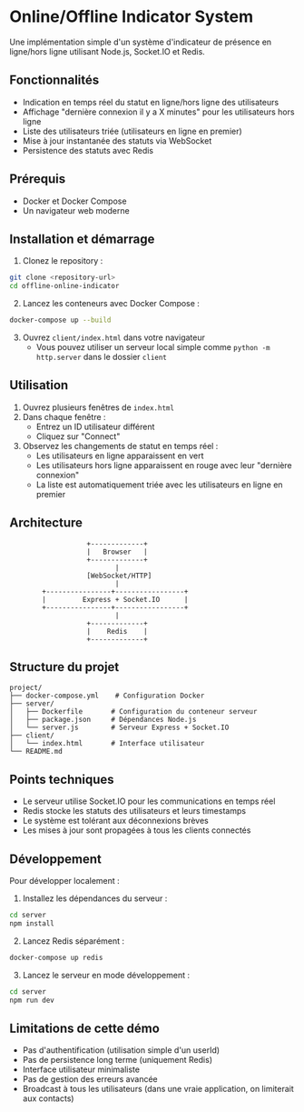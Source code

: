 # Online/Offline Indicator System

Une implémentation simple d'un système d'indicateur de présence en ligne/hors ligne utilisant Node.js, Socket.IO et Redis.

## Fonctionnalités

- Indication en temps réel du statut en ligne/hors ligne des utilisateurs
- Affichage "dernière connexion il y a X minutes" pour les utilisateurs hors ligne
- Liste des utilisateurs triée (utilisateurs en ligne en premier)
- Mise à jour instantanée des statuts via WebSocket
- Persistence des statuts avec Redis

## Prérequis

- Docker et Docker Compose
- Un navigateur web moderne

## Installation et démarrage

1. Clonez le repository :
```bash
git clone <repository-url>
cd offline-online-indicator
```

2. Lancez les conteneurs avec Docker Compose :
```bash
docker-compose up --build
```

3. Ouvrez `client/index.html` dans votre navigateur
   - Vous pouvez utiliser un serveur local simple comme `python -m http.server` dans le dossier `client`

## Utilisation

1. Ouvrez plusieurs fenêtres de `index.html`
2. Dans chaque fenêtre :
   - Entrez un ID utilisateur différent
   - Cliquez sur "Connect"
3. Observez les changements de statut en temps réel :
   - Les utilisateurs en ligne apparaissent en vert
   - Les utilisateurs hors ligne apparaissent en rouge avec leur "dernière connexion"
   - La liste est automatiquement triée avec les utilisateurs en ligne en premier

## Architecture

```
                   +-------------+
                   |   Browser   |
                   +-------------+
                          |
                   [WebSocket/HTTP]
                          |
        +----------------+-----------------+
        |         Express + Socket.IO      |
        +----------------+-----------------+
                          |
                   +-------------+
                   |    Redis    |
                   +-------------+
```

## Structure du projet

```
project/
├── docker-compose.yml    # Configuration Docker
├── server/
│   ├── Dockerfile       # Configuration du conteneur serveur
│   ├── package.json     # Dépendances Node.js
│   └── server.js        # Serveur Express + Socket.IO
├── client/
│   └── index.html       # Interface utilisateur
└── README.md
```

## Points techniques

- Le serveur utilise Socket.IO pour les communications en temps réel
- Redis stocke les statuts des utilisateurs et leurs timestamps
- Le système est tolérant aux déconnexions brèves
- Les mises à jour sont propagées à tous les clients connectés

## Développement

Pour développer localement :

1. Installez les dépendances du serveur :
```bash
cd server
npm install
```

2. Lancez Redis séparément :
```bash
docker-compose up redis
```

3. Lancez le serveur en mode développement :
```bash
cd server
npm run dev
```

## Limitations de cette démo

- Pas d'authentification (utilisation simple d'un userId)
- Pas de persistence long terme (uniquement Redis)
- Interface utilisateur minimaliste
- Pas de gestion des erreurs avancée
- Broadcast à tous les utilisateurs (dans une vraie application, on limiterait aux contacts) 